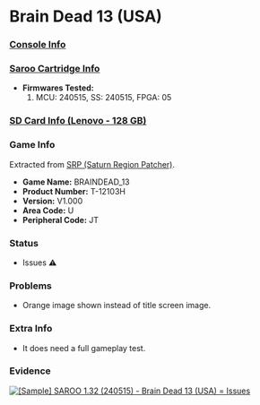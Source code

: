 # Brain Dead 13 (USA)

### [Console Info](../../../../Info/Consoles/VA13/README.md)

### [Saroo Cartridge Info](../../../../Info/Cartridges/RetroGameParadiseStore/1.32F/README.md)

- <b>Firmwares Tested:</b>
  1. MCU: 240515, SS: 240515, FPGA: 05

### [SD Card Info (Lenovo - 128 GB)](../../../../Info/SdCards/Lenovo/128GB/fat32/README.md)

### Game Info

Extracted from [SRP (Saturn Region Patcher)](https://segaxtreme.net/resources/saturn-region-patcher.81/download).

- <b>Game Name:</b> BRAINDEAD_13
- <b>Product Number:</b> T-12103H
- <b>Version:</b> V1.000
- <b>Area Code:</b> U
- <b>Peripheral Code:</b> JT

### Status

- Issues :warning:

### Problems

- Orange image shown instead of title screen image.

### Extra Info

- It does need a full gameplay test.

### Evidence

[![[Sample] SAROO 1.32 (240515) - Brain Dead 13 (USA) = Issues](https://img.youtube.com/vi/BbfnCZFfDds/0.jpg)](https://www.youtube.com/watch?v=BbfnCZFfDds)
